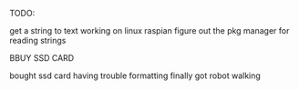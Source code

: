 TODO:

get a string to text working on linux raspian
figure out the pkg manager for reading strings

BBUY SSD CARD

bought ssd card having trouble formatting finally got robot walking